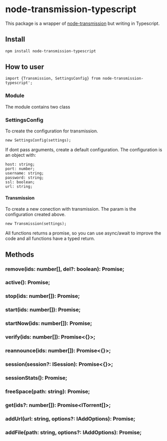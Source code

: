 # node-transmission-typescript

This package is a wrapper of [node-transmission](https://github.com/FLYBYME/node-transmission) but writing in Typescript.

## Install

```sh
npm install node-transmission-typescript
```

## How to user
```
import {Transmission, SettingsConfig} from node-transmission-typescript';
```

### Module
The module contains two class

### SettingsConfig
To create the configuration for transmission.

```
new SettingsConfig(settings);
```

If dont pass arguments, create a default configuration. The configuration is an object with:
```
host: string;
port: number;
username: string;
password: string;
ssl: boolean;
url: string;
```

#### Transmission
To create a new conection with transmission. The param is the configuration created above.
```
new Transmission(settings);
```

All functions returns a promise, so you can use async/await to improve the code and all functions have a typed return.


## Methods

### remove(ids: number[], del?: boolean): Promise<any>;

### active(): Promise<ITorrentRes>;

### stop(ids: number[]): Promise<any>;

### start(ids: number[]): Promise<any>;

### startNow(ids: number[]): Promise<any>;

### verify(ids: number[]): Promise<{}>;

### reannounce(ids: number[]): Promise<{}>;

### session(session?: ISession): Promise<{}>;

### sessionStats(): Promise<IStats>;

### freeSpace(path: string): Promise<IFree>;

### get(ids?: number[]): Promise<ITorrent[]>;

### addUrl(url: string, options?: IAddOptions): Promise<IAddTorrent>;

### addFile(path: string, options?: IAddOptions): Promise<IAddTorrent>;